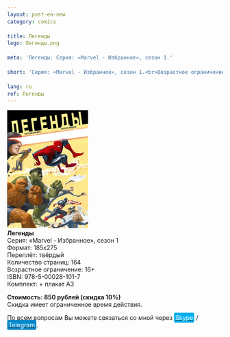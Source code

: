 ```yaml
---
layout: post-ea-new
category: comics

title: Легенды
logo: Легенды.png

meta: 'Легенды. Серия: «Marvel - Избранное», сезон 1.'

short: 'Серия: «Marvel - Избранное», сезон 1.<br>Возрастное ограничение: 16+<br>ISBN: 978-5-00028-101-7<br>Комплект: + плакат А3'

lang: ru
ref: Легенды
---
```


<a data-fancybox="gallery" href="/img/comics/Легенды.png"><img src="/img/comics/Легенды.png" alt=""></a>  
**Легенды**  
Серия: «Marvel - Избранное», сезон 1  
Формат: 185х275  
Переплёт: твёрдый  
Количество страниц: 164  
Возрастное ограничение: 16+  
ISBN: 978-5-00028-101-7  
Комплект: + плакат А3

**Стоимость: 850 рублей (скидка 10%)**  
Скидка имеет ограниченное время действия.

По всем вопросам Вы можете связаться со мной через <a href="skype:chutkoy89?call" target="_blank"><span style="background-color:#00aff0; color:white; padding:3px; border-radius: 3px">Skype</span></a> / <a href="https://t.me/chutkoy" target="_blank"><span style="background-color:#0088cc; color:white; padding:3px; border-radius: 3px">Telegram</span></a>.
